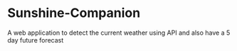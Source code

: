 # Sunshine-Companion
A web application to detect the current weather using API and also have a 5 day future forecast
